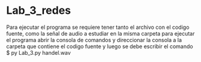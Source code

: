 # Lab_3_redes
Para ejecutar el programa se requiere tener tanto el archivo con el codigo fuente, como la señal de audio a estudiar en la misma carpeta
para ejecutar el programa abrir la consola de comandos y direccionar la consola a la carpeta que contiene el codigo fuente
y luego se debe escribir el comando $ py Lab_3.py handel.wav
